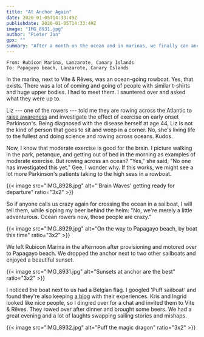 ```yaml
---
title: "At Anchor Again"
date: 2020-01-05T14:33:49Z
publishdate: 2020-01-05T14:33:49Z
image: "IMG_8931.jpg"
author: "Pieter Jan"
gpx: ""
summary: "After a month on the ocean and in marinas, we finally can anchor again."
---
```


`From: Rubicon Marina, Lanzarote, Canary Islands`<br/>
`To: Papagayo beach, Lanzarote, Canary Islands`

In the marina, next to Vite & Rêves, was an ocean-going rowboat. Yes, that exists. There was a lot of coming and going of people with similar t-shirts and huge upper bodies. I had to meet them. I sauntered over and asked what they were up to.

Liz --- one of the rowers --- told me they are rowing across the Atlantic to [raise awareness](https://www.monkeyfistadventures.com) and investigate the effect of exercise on early onset Parkinson's. Being diagnosed with the disease herself at age 44, Liz is not the kind of person that goes to sit and weep in a corner. No, she's living life to the fullest and doing science and rowing across oceans. Kudos.

Now, I know that moderate exercise is good for the brain. I picture walking in the park, petanque, and getting out of bed in the morning as examples of moderate exercise. But rowing across an ocean? "Yes," she said, "No one has investigated this yet." Gee, I wonder why. If this works, we might see a lot more Parkinson's patients taking to the high seas in a rowboat.

{{< image src="IMG_8928.jpg" alt="'Brain Waves' getting ready for departure" ratio="3x2" >}}

So if anyone calls us crazy again for crossing the ocean in a sailboat, I will tell them, while sipping my beer behind the helm: "No, we're merely a little adventurous. Ocean rowers now, those people are crazy."

{{< image src="IMG_8929.jpg" alt="On the way to Papagayo beach, by boat this time" ratio="3x2" >}}

We left Rubicon Marina in the afternoon after provisioning and motored over to Papagayo beach. We dropped the anchor next to two other sailboats and enjoyed a beautiful sunset.

{{< image src="IMG_8931.jpg" alt="Sunsets at anchor are the best" ratio="3x2" >}}

I noticed the boat next to us had a Belgian flag. I googled 'Puff sailboat' and found they're also keeping [a blog](https://sypuff.wordpress.com) with their experiences. Kris and Ingrid looked like nice people, so I dingied over for a chat and invited them to Vite & Rêves. They rowed over after dinner and brought some beers. We had a great evening and a lot of laughts swapping sailing stories and mishaps.

{{< image src="IMG_8932.jpg" alt="Puff the magic dragon" ratio="3x2" >}}
